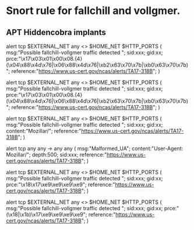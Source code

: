 # Snort rule for fallchill and vollgmer. 

## APT Hiddencobra implants

alert tcp $EXTERNAL_NET any <> $HOME_NET $HTTP_PORTS (
    msg:"Possible fallchill-vollgmer traffic detected ";
    sid:xxx;
    gid:xx;
    prce:"\x17\x03\x01\x00\x08.{4}(\x04\x88\x4d\x76|\x06\x88\x4d\x76|\xb2\x63\x70\x7b|\xb0\x63\x70\x7b)";
    reference:"https://www.us-cert.gov/ncas/alerts/TA17-318B";
)


alert tcp $EXTERNAL_NET any <> $HOME_NET $HTTP_PORTS (
    msg:"Possible fallchill-vollgmer traffic detected ";
    sid:xxx;
    gid:xx;
    prce:"\x17\x03\x01\x00\x08.{4}(\x04\x88\x4d\x76|\x06\x88\x4d\x76|\xb2\x63\x70\x7b|\xb0\x63\x70\x7b)";
    reference:"https://www.us-cert.gov/ncas/alerts/TA17-318B";
)

alert tcp $EXTERNAL_NET any <> $HOME_NET $HTTP_PORTS (
    msg:"Possible fallchill-vollgmer traffic detected ";
    sid:xxx;
    gid:xx;
    content:"Mozillar/";
    reference:"https://www.us-cert.gov/ncas/alerts/TA17-318B";
)

alert tcp any any -> any any (
    msg:"Malformed_UA"; 
    content:"User-Agent: Mozillar/"; 
    depth:500; 
    sid:xxx;
    reference:"https://www.us-cert.gov/ncas/alerts/TA17-318B";
)

alert tcp $EXTERNAL_NET any <> $HOME_NET $HTTP_PORTS (
    msg:"Possible fallchill-vollgmer traffic detected ";
    sid:xxx;
    gid:xx;
    prce:"\x18\x17\xe9\xe9\xe9\xe9";
    reference:"https://www.us-cert.gov/ncas/alerts/TA17-318B";
)

alert tcp $EXTERNAL_NET any <> $HOME_NET $HTTP_PORTS (
    msg:"Possible fallchill-vollgmer traffic detected ";
    sid:xxx;
    gid:xx;
    prce:"(\x18|\x1b)\x17\xe9\xe9\xe9\xe9";
    reference:"https://www.us-cert.gov/ncas/alerts/TA17-318B";
)
